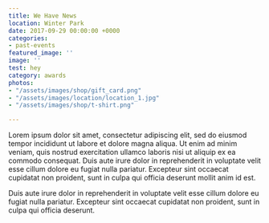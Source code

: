 ```yaml
---
title: We Have News
location: Winter Park
date: 2017-09-29 00:00:00 +0000
categories:
- past-events
featured_image: ''
image: ''
test: hey
category: awards
photos:
- "/assets/images/shop/gift_card.png"
- "/assets/images/location/location_1.jpg"
- "/assets/images/shop/t-shirt.png"

---
```

Lorem ipsum dolor sit amet, consectetur adipiscing elit, sed do eiusmod tempor incididunt ut labore et dolore magna aliqua. Ut enim ad minim veniam, quis nostrud exercitation ullamco laboris nisi ut aliquip ex ea commodo consequat. Duis aute irure dolor in reprehenderit in voluptate velit esse cillum dolore eu fugiat nulla pariatur. Excepteur sint occaecat cupidatat non proident, sunt in culpa qui officia deserunt mollit anim id est.

Duis aute irure dolor in reprehenderit in voluptate velit esse cillum dolore eu fugiat nulla pariatur. Excepteur sint occaecat cupidatat non proident, sunt in culpa qui officia deserunt.
